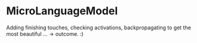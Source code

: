 # MicroLanguageModel
Adding finishing touches, checking activations, backpropagating to get the most beautiful ... -> outcome. :)
